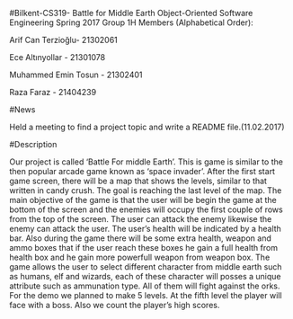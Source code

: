 #Bilkent-CS319- Battle for Middle Earth
Object-Oriented Software Engineering Spring 2017
Group 1H Members (Alphabetical Order): 

Arif Can Terzioğlu- 21302061

Ece Altınyollar - 21301078

Muhammed Emin Tosun - 21302401

Raza Faraz - 21404239



#News

Held a meeting to find a project topic and write a README file.(11.02.2017)




#Description

Our project is called ‘Battle For middle Earth’. This is game is similar to the then popular arcade game known as ‘space invader’. After the first start game screen, there will be a map that shows the levels, similar to that written in candy crush. The goal is reaching the last level of the map. The main objective of the game is that the user will be begin the game at the bottom of the screen and the enemies will occupy the first couple of rows from the top of the screen. The user can attack the enemy likewise the enemy can attack the user. The user’s health will be indicated by a health bar. Also during the game there will be some extra health, weapon and ammo boxes that if the user reach these boxes he gain a full health from health box and he gain more powerfull weapon from weapon box. The game allows the user to select different character from middle earth such as humans, elf and wizards, each of these character will posses a unique attribute such as ammunation type. All of them will fight against the orks.  For the demo we planned to make 5 levels. At the fifth level the player will face with a boss. Also we count the player’s high scores.
